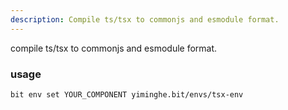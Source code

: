 ```yaml
---
description: Compile ts/tsx to commonjs and esmodule format.
---
```


compile ts/tsx to commonjs and esmodule format.

### usage

```sh
bit env set YOUR_COMPONENT yiminghe.bit/envs/tsx-env
```